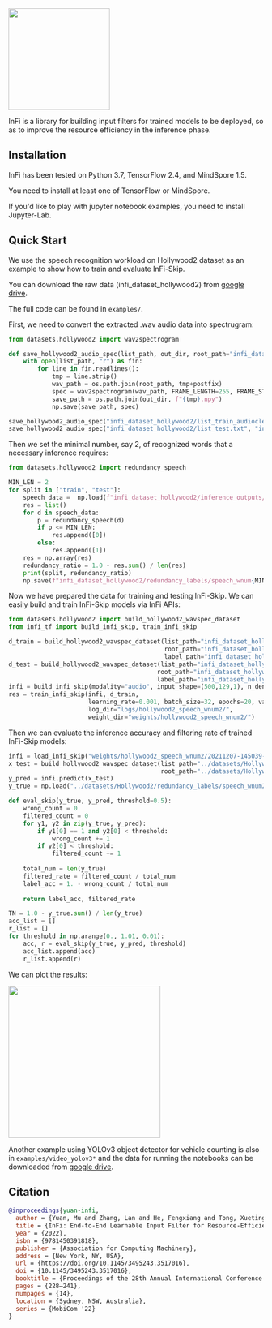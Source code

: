 <img src="./.github/infi-logo.png" width="200"/>

InFi is a library for building input filters for trained models to be deployed, so as to improve the resource efficiency in the inference phase.




## Installation

InFi has been tested on Python 3.7, TensorFlow 2.4, and MindSpore 1.5.

You need to install at least one of TensorFlow or MindSpore.

If you'd like to play with jupyter notebook examples, you need to install Jupyter-Lab.



## Quick Start

We use the speech recognition workload on Hollywood2 dataset as an example to show how to train and evaluate InFi-Skip.

You can download the raw data (infi_dataset_hollywood2) from [google drive](https://drive.google.com/file/d/1gXil_vQlrKirSmtyYENQ5I22p2x7CV1c/view?usp=sharing).

The full code can be found in `examples/`.

First, we need to convert the extracted .wav audio data into spectrugram:

```python
from datasets.hollywood2 import wav2spectrogram

def save_hollywood2_audio_spec(list_path, out_dir, root_path="infi_dataset_hollywood2/wav_audios/", postfix=".wav"):
    with open(list_path, "r") as fin:
        for line in fin.readlines():
            tmp = line.strip()
            wav_path = os.path.join(root_path, tmp+postfix)
            spec = wav2spectrogram(wav_path, FRAME_LENGTH=255, FRAME_STEP=128, SPEC_HEIGHT=500, SPEC_WIDTH=129)
            save_path = os.path.join(out_dir, f"{tmp}.npy")
            np.save(save_path, spec)

save_hollywood2_audio_spec("infi_dataset_hollywood2/list_train_audioclean.txt", "infi_dataset_hollywood2/spectrograms/")
save_hollywood2_audio_spec("infi_dataset_hollywood2/list_test.txt", "infi_dataset_hollywood2/spectrograms/")
```

Then we set the minimal number, say 2, of recognized words that a necessary inference requires:

```python
from datasets.hollywood2 import redundancy_speech

MIN_LEN = 2
for split in ["train", "test"]:
    speech_data =  np.load(f"infi_dataset_hollywood2/inference_outputs/speech_{split}.npy", allow_pickle=True)
    res = list()
    for d in speech_data:
        p = redundancy_speech(d)
        if p <= MIN_LEN:
            res.append([0])
        else:
            res.append([1])
    res = np.array(res)
    redundancy_ratio = 1.0 - res.sum() / len(res)
    print(split, redundancy_ratio)
    np.save(f"infi_dataset_hollywood2/redundancy_labels/speech_wnum{MIN_LEN}_{split}.npy", res)
```

Now we have prepared the data for training and testing InFi-Skip. We can easily build and train InFi-Skip models via InFi APIs:

```python
from datasets.hollywood2 import build_hollywood2_wavspec_dataset
from infi_tf import build_infi_skip, train_infi_skip

d_train = build_hollywood2_wavspec_dataset(list_path="infi_dataset_hollywood2/list_train_audioclean.txt",
                                           root_path="infi_dataset_hollywood2/spectrograms/",
                                           label_path="infi_dataset_hollywood2/redundancy_labels/speech_wnum2_train.npy")
d_test = build_hollywood2_wavspec_dataset(list_path="infi_dataset_hollywood2/list_test.txt",
                                         root_path="infi_dataset_hollywood2/spectrograms/",
                                         label_path="infi_dataset_hollywood2/redundancy_labels/speech_wnum2_test.npy")
infi = build_infi_skip(modality="audio", input_shape=(500,129,1), n_dense=200, n_layers=2, n_filters=32)
res = train_infi_skip(infi, d_train,
                      learning_rate=0.001, batch_size=32, epochs=20, val_data=d_test,
                      log_dir="logs/hollywood2_speech_wnum2/",
                      weight_dir="weights/hollywood2_speech_wnum2/")
```

Then we can evaluate the inference accuracy and filtering rate of trained InFi-Skip models:

```python
infi = load_infi_skip("weights/hollywood2_speech_wnum2/20211207-145039-Epoch20.h5")
x_test = build_hollywood2_wavspec_dataset(list_path="../datasets/Hollywood2/list_test.txt",
                                          root_path="../datasets/Hollywood2/spectrograms/").batch(10)
y_pred = infi.predict(x_test)
y_true = np.load("../datasets/Hollywood2/redundancy_labels/speech_wnum2_test.npy")

def eval_skip(y_true, y_pred, threshold=0.5):
    wrong_count = 0
    filtered_count = 0
    for y1, y2 in zip(y_true, y_pred):
        if y1[0] == 1 and y2[0] < threshold:
            wrong_count += 1
        if y2[0] < threshold:
            filtered_count += 1
    
    total_num = len(y_true)
    filtered_rate = filtered_count / total_num
    label_acc = 1. - wrong_count / total_num
    
    return label_acc, filtered_rate

TN = 1.0 - y_true.sum() / len(y_true)
acc_list = []
r_list = []
for threshold in np.arange(0., 1.01, 0.01):
    acc, r = eval_skip(y_true, y_pred, threshold)
    acc_list.append(acc)
    r_list.append(r)
```

We can plot the results:

<img src="./.github/speech_plot.PNG" width="300"/>

Another example using YOLOv3 object detector for vehicle counting is also in `examples/video_yolov3*` and the data for running the notebooks can be downloaded from [google drive](https://drive.google.com/file/d/11kkeuLd4PRYL7rpjal5ralAqxrr-hr7W/view?usp=sharing).

## Citation

```bibtex
@inproceedings{yuan-infi,
  author = {Yuan, Mu and Zhang, Lan and He, Fengxiang and Tong, Xueting and Li, Xiang-Yang},
  title = {InFi: End-to-End Learnable Input Filter for Resource-Efficient Mobile-Centric Inference},
  year = {2022},
  isbn = {9781450391818},
  publisher = {Association for Computing Machinery},
  address = {New York, NY, USA},
  url = {https://doi.org/10.1145/3495243.3517016},
  doi = {10.1145/3495243.3517016},
  booktitle = {Proceedings of the 28th Annual International Conference on Mobile Computing And Networking},
  pages = {228–241},
  numpages = {14},
  location = {Sydney, NSW, Australia},
  series = {MobiCom '22}
}
```
